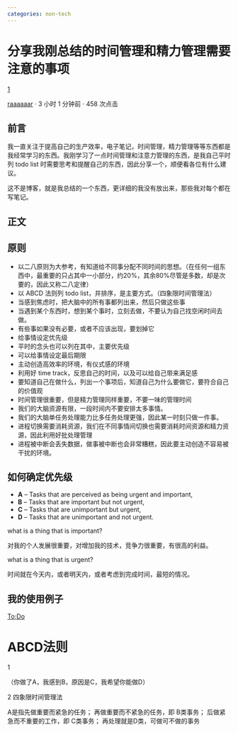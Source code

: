 ```yaml
---
categories: non-tech
---
```

# 分享我刚总结的时间管理和精力管理需要注意的事项

[ 1](javascript:) 

 [raaaaaar](https://www.v2ex.com/member/raaaaaar) · 3 小时 1 分钟前 · 458 次点击

## 前言

我一直关注于提高自己的生产效率，电子笔记，时间管理，精力管理等等东西都是我经常学习的东西。我刚学习了一点时间管理和注意力管理的东西，是我自己平时列 todo list 时需要思考和提醒自己的东西，因此分享一个，顺便看各位有什么建议。

这不是博客，就是我总结的一个东西，更详细的我没有放出来，那些我对每个都在写笔记。

## 正文

## 原则

- 以二八原则为大参考，有知道给不同事分配不同时间的思想。（在任何一组东西中，最重要的只占其中一小部分，约20%，其余80%尽管是多数，却是次要的，因此又称二八定律）
- 以 ABCD 法则列 todo list，并排序，是主要方式。（四象限时间管理法）
- 当感到焦虑时，把大脑中的所有事都列出来，然后只做这些事
- 当遇到某个东西时，想到某个事时，立刻去做，不要认为自己找空闲时间去做。
- 有些事如果没有必要，或者不应该出现，要划掉它
- 给事情设定优先级
- 平时的念头也可以列在其中，主要优先级
- 可以给事情设定最后期限
- 主动创造高效率的环境，有仪式感的环境
- 利用好 time track，反思自己的时间，以及可以给自己带来满足感
- 要知道自己在做什么，列出一个事项后，知道自己为什么要做它，要符合自己的价值观
- 时间管理很重要，但是精力管理同样重要，不要一味的管理时间
- 我们的大脑资源有限，一段时间内不要安排太多事情。
- 我们的大脑单任务处理能力比多任务处理更强，因此某一时刻只做一件事。
- 进程切换需要消耗资源，我们在不同事情间切换也需要消耗时间资源和精力资源，因此利用好批处理管理
- 进程被中断会丢失数据，做事被中断也会非常糟糕，因此要主动创造不容易被干扰的环境。

## 如何确定优先级

- **A** – Tasks that are perceived as being urgent and important,
- **B** – Tasks that are important but not urgent,
- **C** – Tasks that are unimportant but urgent,
- **D** – Tasks that are unimportant and not urgent.

what is a thing that is important?

对我的个人发展很重要，对增加我的技术，竞争力很重要，有很高的利益。

what is a thing that is urgent?

时间就在今天内，或者明天内，或者考虑到完成时间，最短的情况。

## 我的使用例子

[To;Do](https://www.notion.so/64c6f9ebe57247b8ab0f74ca41762bfe)

# ABCD法则

1 

（你做了A，我感到B，原因是C，我希望你能做D）

2 四象限时间管理法

A是指先做重要而紧急的任务；
再做重要而不紧急的任务，即 B类事务；
后做紧急而不重要的工作，即 C类事务；
再处理就是D类，可做可不做的事务

